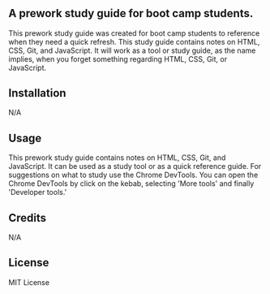 # <Prework-Study-Guide-Webpage>

## A prework study guide for boot camp students.

This prework study guide was created for boot camp students to reference when they need a quick refresh. This study guide contains notes on HTML, CSS, Git, and JavaScript. 
It will work as a tool or study guide, as the name implies, when you forget something regarding HTML, CSS, Git, or JavaScript.  


## Installation
N/A

## Usage

This prework study guide contains notes on HTML, CSS, Git, and JavaScript. It can be used as a study tool or as a quick reference guide. For suggestions on what to study use the Chrome DevTools. You can open the Chrome DevTools by click on the kebab, selecting 'More tools' and finally 'Developer tools.'  


## Credits
N/A

## License
MIT License


